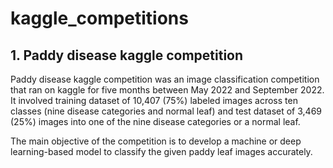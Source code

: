 # kaggle_competitions

## 1. Paddy disease kaggle competition 
Paddy disease kaggle competition was an image classification competition that ran on kaggle for five months between May 2022 and September 2022. It involved training dataset of 10,407 (75%) labeled images across ten classes (nine disease categories and normal leaf) and test dataset of 3,469 (25%) images into one of the nine disease categories or a normal leaf.

The main objective of the competition is to develop a machine or deep learning-based model to classify the given paddy leaf images accurately. 
